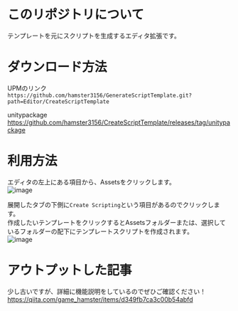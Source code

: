 # このリポジトリについて
テンプレートを元にスクリプトを生成するエディタ拡張です。

# ダウンロード方法
UPMのリンク\
`https://github.com/hamster3156/GenerateScriptTemplate.git?path=Editor/CreateScriptTemplate`

unitypackage\
https://github.com/hamster3156/CreateScriptTemplate/releases/tag/unitypackage

# 利用方法
エディタの左上にある項目から、Assetsをクリックします。\
![image](https://github.com/user-attachments/assets/eec56b32-0af8-471b-88c2-05a88cf489e2)

展開したタブの下側に`Create Scripting`という項目があるのでクリックします。\
作成したいテンプレートをクリックするとAssetsフォルダーまたは、選択しているフォルダーの配下にテンプレートスクリプトを作成されます。\
![image](https://github.com/user-attachments/assets/c87bfac5-6b6a-4f8c-be26-450b32360fc9)


# アウトプットした記事
少し古いですが、詳細に機能説明をしているのでぜひご確認ください！
https://qiita.com/game_hamster/items/d349fb7ca3c00b54abfd
